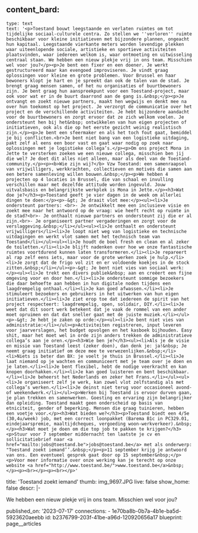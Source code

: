content_bard:
  -
    type: text
    text: '<p>Toestand bouwt leegstaande en verlaten ruimtes om tot tijdelijke sociaal-culturele centra. Zo stellen we ''verloren'' ruimte beschikbaar voor kleine initiatieven met bijzondere plannen, ongeacht hun kapitaal. Leegstaande vierkante meters worden levendige plekken waar uiteenlopende sociale, artistieke en sportieve activiteiten plaatsvinden, waar iedereen welkom is, waar ontmoeting en uitwisseling centraal staan. We hebben een nieuw plekje vrij in ons team. Misschien wel voor jou?</p><p>Je bent een fixer en een doener. Je werkt gestructureerd maar kan evengoed improviseren. Je vindt graag oplossingen voor kleine en grote problemen. Voor Brussel en haar bewoners klopt je hart en je spreekt dan ook de talen van de stad. Je brengt graag mensen samen, of het nu organisaties of buurtbewoners zijn. Je bent graag hun aanspreekpunt voor een Toestand-project, maar ook voor wat er in de buurt daarrond aan de gang is.&nbsp;</p><p>Je ontvangt en zoekt nieuwe partners, maakt hen wegwijs en denkt mee na over hun toekomst op het project. Je verzorgt de communicatie over het project en de verschillende activiteiten. Je hebt bijzondere aandacht voor de buurtbewoners en zorgt ervoor dat ze zich welkom voelen. Je ondersteunt hen bij het&nbsp; ontwikkelen van hun eigen projecten of initiatieven, ook als die op het eerste gezicht weinig realistisch zijn.</p><p>Je bent een sfeermaker en als het toch fout gaat, bemiddel je bij conflicten.<br>Je bent niet bang van een logistieke uitdaging, pakt zelf al eens een boor vast en gaat waar nodig op zoek naar oplossingen met je logistieke collega’s.</p><p>Om ons project Mona in Jette te versterken zoeken we een nieuwe collega, misschien ben jij die wel? Je doet dit alles niet alleen, maar als deel van de Toestand-community.</p><p><b>Wie zijn wij?</b> Vzw Toestand: een samenraapsel van vrijwilligers, werkkrachten, collectieven en motivés die samen aan een betere samenleving willen bouwen.&nbsp;</p><p>We hebben 4 projecten op 4 locaties in Brussel, die van schaal en invulling verschillen maar met dezelfde attitude worden ingevuld. Jouw uitvalsbasis en belangrijkste werkplek is Mona in Jette.</p><h3>Wat doe je?</h3><p>Toestand geeft je vier dagen in de week om allerlei dingen te doen:</p><p>-&gt; Je draait vlot mee:</p><ul><li>Je ondersteunt partners: <br>- Je ontwikkelt mee een inclusieve visie en zoekt mee naar het antwoord op de vraag: wie heeft recht op ruimte in de stad?<br>- Je onthaalt nieuwe partners en ondersteunt zij die er al zijn.<br>- Je organiseert partner vergaderingen en zorgt voor de verslaggeving.&nbsp;</li></ul><ul><li>Je onthaalt en ondersteunt vrijwilligers</li><li>Je loopt niet weg van logistieke en technische uitdagingen en werkt vlot samen met het technisch team van Toestand</li></ul><ul><li>Je houdt de boel fresh en clean en al zeker de toiletten.</li><li>Je blijft nadenken over hoe we onze fantastische ruimtes voortdurend kunnen laten transformeren.</li><li>Je repareert al rap zelf eens iets, maar voor de grote werken zoek je hulp.</li><li>Je zorgt dat de frigo vol zit en er voldoende koekjes in de stock zitten.&nbsp;</li></ul><p>-&gt; Je bent niet vies van sociaal werk:</p><ul><li>Je trekt een divers publiek&nbsp; aan en creëert een fijne omgeving voor en door hen.</li><li>Je ondersteunt sommige bezoekers die daar behoefte aan hebben in hun digitale noden tijdens een laagdrempelig onthaal.</li><li>Je kan goed afwassen.</li><li>Je stimuleert bezoekers en gebruikers in het uitwerken van hun eigen initiatieven.</li><li>Je ziet erop toe dat iedereen de spirit van het project respecteert: laagdrempelig, open, solidair, DIY.</li><li>Je weet dat dit soort werk betekent dat je vaak de rommel van een ander moet opruimen en dat dat sneller gaat met de juiste muziek.</li></ul><p>-&gt; Je hebt je zaken op orde:</p><ul><li>Je bent niet vies van administratie:</li></ul><p>Activiteiten registreren, input leveren voor jaarverslagen, het budget opvolgen en het kasboek bijhouden. Easy shit, maar het moet wel in orde zijn anders trekken de administratieve collega’s aan je oren.</p><h3>Wie ben je?</h3><ul><li>Als je de visie en missie van Toestand leest (zeker doen), dan denk je: ja!&nbsp; Je neemt graag initiatief om deze mee te verwezenlijken.&nbsp;</li><li>Niets is beter dan BX: je voelt je thuis in Brussel.</li><li>Je laat niemand op je wachten en communiceert met je team over je doen en je laten.</li><li>Je bent flexibel, hebt de nodige veerkracht en kan knopen doorhakken.</li><li>Je kan goed luisteren en bent beschikbaar.</li><li>Je beheerst het Nederlands en zeker het Frans.</li></ul><ul><li>Je organiseert zelf je werk, kan zowel vlot zelfstandig als met collega’s werken.</li><li>Je deinst niet terug voor occasioneel avond- of weekendwerk.</li></ul><p>Werken bij Toestand is ervoor durven gaan, je plan trekken en samenwerken. Goesting en ervaring zijn belangrijker dan opleiding. Toestand maakt geen onderscheid op basis van etniciteit, gender of beperking. Mensen die graag tuinieren, hebben een voetje voor.</p><h3>Wat bieden we?</h3><p>Toestand biedt een 4/5e (30,4u/week) job, met een correct loonpakket (Barema B1c in PC329.01, eindejaarspremie, maaltijdcheques, vergoeding woon-werkverkeer).&nbsp;</p><h3>Wat moet je doen om die top job te pakken te krijgen?</h3><p>Stuur voor 7 september middernacht ten laatste je cv en sollicitatiebrief naar <a href="mailto:jobs@toestand.be">jobs@toestand.be</a> met als onderwerp: "Toestand zoekt iemand’’.&nbsp;</p><p>11 september krijg je antwoord van ons. Een eventueel gesprek gaat door op 15 september&nbsp;</p><p>Voor meer informatie over onze werking kan je terecht op onze website <a href="http://www.toestand.be/">www.toestand.be</a>&nbsp;</p><p><br></p><p><br></p>'
title: 'Toestand zoekt iemand'
thumb: img_9697.JPG
live: false
show_home: false
descr: |-
  <p>We hebben een nieuw plekje vrij in ons team. Misschien wel voor jou?
  </p>
published_on: '2023-07-17'
connections:
  - 1e70ba8b-0b7a-4b1e-ba5d-5923620aeebb
id: b2376799-203f-41be-a96d-120920656a17
blueprint: page__articles
